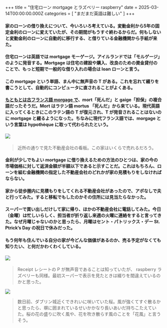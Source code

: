 +++
title = "住宅ローン mortgage とラズベリー raspberry"
date = 2025-03-14T00:00:00.000Z
categories = [ "まだまだ英語は難しい" ]
+++

#### 家のローンの借り換えについて、今いろいろ考えている。変動金利から5年の固定金利のローンに変えていたが、その期間がもうすぐ終わるからだ。何もしないと変動金利のローンに自動的に移行する、と借りている金融機関から手紙が来た。

<!--more-->

#### 住宅ローンは英語では mortgage モーゲージ。アイルランドでは「モルゲージ」のように発音する。Mortgage は住宅の建設や購入、改良のための資金貸付のことで、もっと短期で一般的な借り入れの場合は loan ローンと言う。

#### この mortgage という単語、まん中に無声音の T がある。これを忘れて綴りを書こうとして、自動的にコンピュータに直されることがよくある。 

#### [もともとは古フランス語 morgage で](https://www.etymonline.com/search?q=Mortgage)、mort「死んだ」と gaige「担保」の複合語だったそうだ。Mort はラテン語 mortus 「死んだ」から来ている。現代英語に入ってくるときにこのラテン語の T が復元され、T が発音されることはないのに mortgage と綴るようになった。ちなみに現代フランス語では、morgage という言葉は hypothèque に取って代わられたという。

#### ![](/0032025-Mortgage-2.webp)

> 近所の通りで見た不動産会社の看板。この家はいくらで売れるだろう。

#### 金利が少しでもよい mortgage に借り換えるための方法のひとつは、家の今の市場価格に対して返済金額が半額以下であると示すことだ。これはもちろん、ローンを組む金融機関の指定した不動産会社のどれかが家の見積もりをしなければならない。

#### 家から徒歩圏内に見積もりをしてくれる不動産会社があったので、アポなしで夫と行ってみた。すると移転でもしたのかその住所には見当たらなかった。

#### スーパーで買い出しだけして家に帰り、ほかの不動産会社に電話してみた。今日（金曜）は忙しいらしく、担当者が折り返し来週の火曜に連絡をすると言ってきた。なぜ月曜じゃないのかと思ったら、月曜はセント・パトリックス・デー St. Ptrick’s Day の祝日で休みだった。

#### もう何年も住んでいる自分の家が今どんな価値があるのか、売る予定がなくても知りたい、と何だかわくわくしている。

#### ![](/0032025-Mortgage-3.webp)

> Receipt レシートの P が無声音であることは知っていたが、 raspberry ラズベリーも同様。最初スーパーで表示を見たときは綴りを間違えているのかと思った。

![](/0032025-Mortgage-1.webp)

> 数日前、ダブリン城近くできれいに咲いていた桜。風が強くてすぐ散るかと思ったら、塀に囲まれているせいかかなり長いあいだ持ちこたえていた。桜の花の盛りに吹く風や、花を吹き散らす風のことを「花風」と言うそう。
